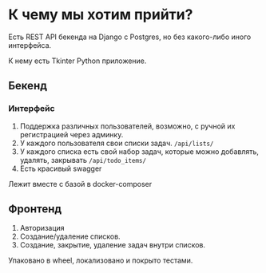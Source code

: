 # К чему мы хотим прийти?

Есть REST API бекенда на Django с Postgres,
но без какого-либо иного интерфейса.

К нему есть Tkinter Python приложение.

## Бекенд

### Интерфейс
1. Поддержка различных пользователей, возможно,
с ручной их регистрацией через админку.
2. У каждого пользователя свои списки задач. `/api/lists/`
3. У каждого списка есть свой набор задач, которые можно добавлять, удалять, закрывать `/api/todo_items/`
4. Есть красивый swagger

Лежит вместе с базой в docker-composer

## Фронтенд

1. Авторизация
2. Создание/удаление списков.
3. Создание, закрытие, удаление задач внутри списков.

Упаковано в wheel, локализовано и покрыто тестами.

